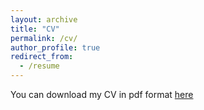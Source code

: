 ```yaml
---
layout: archive
title: "CV"
permalink: /cv/
author_profile: true
redirect_from:
  - /resume
---
```


You can download my CV in pdf format [here](files/CV_Fernandez.pdf)